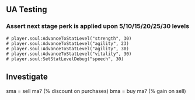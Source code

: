 ## UA Testing

### Assert next stage perk is applied upon 5/10/15/20/25/30 levels

```
# player.soul:AdvanceToStatLevel("strength", 30)
# player.soul:AdvanceToStatLevel("agility", 23)
# player.soul:AdvanceToStatLevel("agility", 30)
# player.soul:AdvanceToStatLevel("vitality", 30)
# player.soul:SetStatLevelDebug("speech", 30)
```

## Investigate

sma = sell ma? (% discount on purchases)
bma = buy ma? (% gain on sell)
